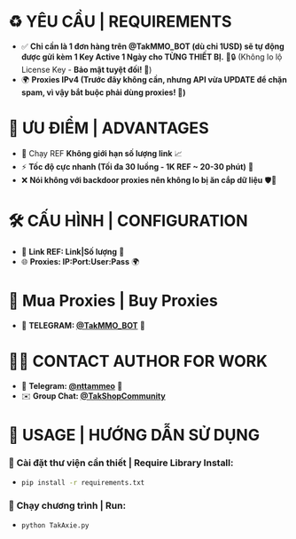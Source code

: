 # ♻️ **YÊU CẦU | REQUIREMENTS**
- ✅ **Chỉ cần là 1 đơn hàng trên @TakMMO_BOT (dù chỉ 1USD) sẽ tự động được gửi kèm 1 Key Active 1 Ngày cho TỪNG THIẾT BỊ.** 📲🔒 (Không lo lộ License Key - **Bảo mật tuyệt đối! 🔐**)
- 🌍 **Proxies IPv4 (Trước đây không cần, nhưng API vừa UPDATE để chặn spam, vì vậy bắt buộc phải dùng proxies! 🚀)**

# 🚀 **ƯU ĐIỂM | ADVANTAGES**
- 🔄 Chạy REF **Không giới hạn số lượng link** 📈
- ⚡ **Tốc độ cực nhanh (Tối đa 30 luồng - 1K REF ~ 20-30 phút)** 🚀
- ❌ **Nói không với backdoor proxies nên không lo bị ăn cắp dữ liệu** 🛡️🔐

# 🛠️ **CẤU HÌNH | CONFIGURATION**
- 🔗 **Link REF: Link|Số lượng** 🔗
- 🌐 **Proxies: IP:Port:User:Pass** 🌍

# 🛒 **Mua Proxies | Buy Proxies**
- 📩 **TELEGRAM: [@TakMMO_BOT](https://t.me/TakMMO_BOT)** 🤖

# 👨‍💻 **CONTACT AUTHOR FOR WORK**
- 📢 **Telegram: [@nttammeo](https://t.me/@nttammeo)** 💬
- ✉️ **Group Chat: [@TakShopCommunity](https://t.me/TakShopCommunity/1)**

# 📌 **USAGE | HƯỚNG DẪN SỬ DỤNG**
### 🔧 **Cài đặt thư viện cần thiết | Require Library Install:**
- ```sh
  pip install -r requirements.txt
### 🚀 **Chạy chương trình | Run:**
- ```sh
  python TakAxie.py
